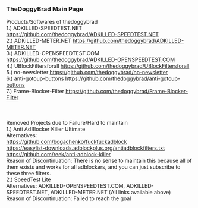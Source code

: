 ### TheDoggyBrad Main Page
Products/Softwares of thedoggybrad 
<br>
1.) ADKILLED-SPEEDTEST.NET https://github.com/thedoggybrad/ADKILLED-SPEEDTEST.NET
<br>
2.) ADKILLED-METER.NET https://github.com/thedoggybrad/ADKILLED-METER.NET
<br>
3.) ADKILLED-OPENSPEEDTEST.COM https://github.com/thedoggybrad/ADKILLED-OPENSPEEDTEST.COM
<br>
4.) UBlockFiltersforall https://github.com/thedoggybrad/UBlockFiltersforall
<br>
5.) no-newsletter https://github.com/thedoggybrad/no-newsletter
<br>
6.) anti-gotoup-buttons https://github.com/thedoggybrad/anti-gotoup-buttons
<br>
7.) Frame-Blocker-Filter https://github.com/thedoggybrad/Frame-Blocker-Filter
<br>
<br>
<br>
<br>
Removed Projects due to Failure/Hard to maintain
<br>
1.) Anti AdBlocker Killer Ultimate
<br>
Alternatives:
<br>
https://github.com/bogachenko/fuckfuckadblock
<br>
https://easylist-downloads.adblockplus.org/antiadblockfilters.txt
<br>
https://github.com/reek/anti-adblock-killer
<br>
Reason of Discontinuation: There is no sense to maintain this because all of them exists and works for all adblockers, and you can just subscribe to these three filters.
<br>
2.) SpeedTest Lite
<br>
Alternatives: ADKILLED-OPENSPEEDTEST.COM, ADKILLED-SPEEDTEST.NET, ADKILLED-METER.NET (All links available above)
<br>
Reason of Discontinuation: Failed to reach the goal
